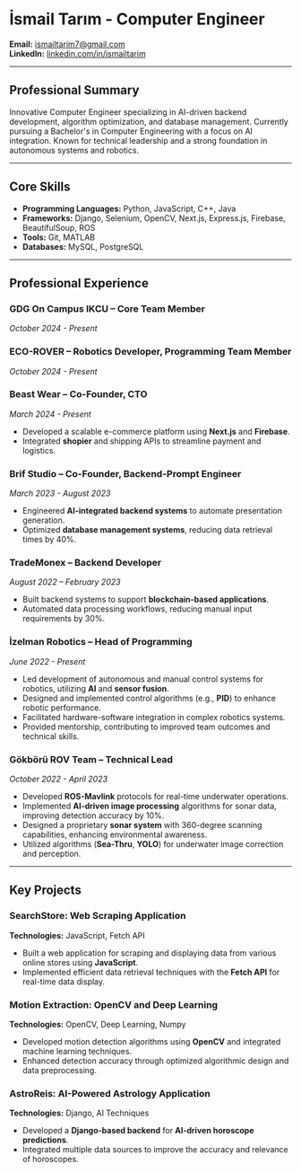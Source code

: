 # İsmail Tarım - Computer Engineer

**Email:** [ismailtarim7@gmail.com](mailto:ismailtarim7@gmail.com)  
**LinkedIn:** [linkedin.com/in/ismailtarim](https://linkedin.com/in/ismailtarim)

---

## Professional Summary

Innovative Computer Engineer specializing in AI-driven backend development, algorithm optimization, and database management. Currently pursuing a Bachelor's in Computer Engineering with a focus on AI integration. Known for technical leadership and a strong foundation in autonomous systems and robotics.

---

## Core Skills

- **Programming Languages:** Python, JavaScript, C++, Java
- **Frameworks:** Django, Selenium, OpenCV, Next.js, Express.js, Firebase, BeautifulSoup, ROS
- **Tools:** Git, MATLAB
- **Databases:** MySQL, PostgreSQL

---

## Professional Experience

### **GDG On Campus IKCU – Core Team Member**  
*October 2024 - Present*  

### **ECO-ROVER – Robotics Developer, Programming Team Member**  
*October 2024 - Present*  

### **Beast Wear – Co-Founder, CTO**  
*March 2024 - Present*  
- Developed a scalable e-commerce platform using **Next.js** and **Firebase**.
- Integrated **shopier** and shipping APIs to streamline payment and logistics.

### **Brif Studio – Co-Founder, Backend-Prompt Engineer**  
*March 2023 - August 2023*  
- Engineered **AI-integrated backend systems** to automate presentation generation.
- Optimized **database management systems**, reducing data retrieval times by 40%.

### **TradeMonex – Backend Developer**  
*August 2022 – February 2023*  
- Built backend systems to support **blockchain-based applications**.
- Automated data processing workflows, reducing manual input requirements by 30%.

### **İzelman Robotics – Head of Programming**  
*June 2022 - Present*  
- Led development of autonomous and manual control systems for robotics, utilizing **AI** and **sensor fusion**.
- Designed and implemented control algorithms (e.g., **PID**) to enhance robotic performance.
- Facilitated hardware-software integration in complex robotics systems.
- Provided mentorship, contributing to improved team outcomes and technical skills.

### **Gökbörü ROV Team – Technical Lead**  
*October 2022 - April 2023*  
- Developed **ROS-Mavlink** protocols for real-time underwater operations.
- Implemented **AI-driven image processing** algorithms for sonar data, improving detection accuracy by 10%.
- Designed a proprietary **sonar system** with 360-degree scanning capabilities, enhancing environmental awareness.
- Utilized algorithms (**Sea-Thru**, **YOLO**) for underwater image correction and perception.

---

## Key Projects

### **SearchStore: Web Scraping Application**  
**Technologies:** JavaScript, Fetch API  
- Built a web application for scraping and displaying data from various online stores using **JavaScript**.
- Implemented efficient data retrieval techniques with the **Fetch API** for real-time data display.

### **Motion Extraction: OpenCV and Deep Learning**  
**Technologies:** OpenCV, Deep Learning, Numpy  
- Developed motion detection algorithms using **OpenCV** and integrated machine learning techniques.
- Enhanced detection accuracy through optimized algorithmic design and data preprocessing.

### **AstroReis: AI-Powered Astrology Application**  
**Technologies:** Django, AI Techniques  
- Developed a **Django-based backend** for **AI-driven horoscope predictions**.
- Integrated multiple data sources to improve the accuracy and relevance of horoscopes.

